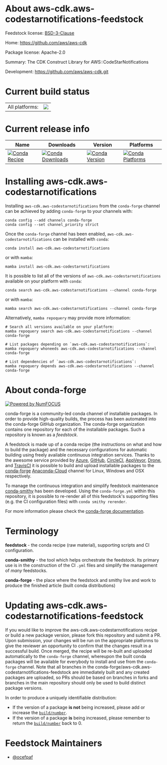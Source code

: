 About aws-cdk.aws-codestarnotifications-feedstock
=================================================

Feedstock license: [BSD-3-Clause](https://github.com/conda-forge/aws-cdk.aws-codestarnotifications-feedstock/blob/main/LICENSE.txt)

Home: https://github.com/aws/aws-cdk

Package license: Apache-2.0

Summary: The CDK Construct Library for AWS::CodeStarNotifications

Development: https://github.com/aws/aws-cdk.git

Current build status
====================


<table><tr><td>All platforms:</td>
    <td>
      <a href="https://dev.azure.com/conda-forge/feedstock-builds/_build/latest?definitionId=19913&branchName=main">
        <img src="https://dev.azure.com/conda-forge/feedstock-builds/_apis/build/status/aws-cdk.aws-codestarnotifications-feedstock?branchName=main">
      </a>
    </td>
  </tr>
</table>

Current release info
====================

| Name | Downloads | Version | Platforms |
| --- | --- | --- | --- |
| [![Conda Recipe](https://img.shields.io/badge/recipe-aws--cdk.aws--codestarnotifications-green.svg)](https://anaconda.org/conda-forge/aws-cdk.aws-codestarnotifications) | [![Conda Downloads](https://img.shields.io/conda/dn/conda-forge/aws-cdk.aws-codestarnotifications.svg)](https://anaconda.org/conda-forge/aws-cdk.aws-codestarnotifications) | [![Conda Version](https://img.shields.io/conda/vn/conda-forge/aws-cdk.aws-codestarnotifications.svg)](https://anaconda.org/conda-forge/aws-cdk.aws-codestarnotifications) | [![Conda Platforms](https://img.shields.io/conda/pn/conda-forge/aws-cdk.aws-codestarnotifications.svg)](https://anaconda.org/conda-forge/aws-cdk.aws-codestarnotifications) |

Installing aws-cdk.aws-codestarnotifications
============================================

Installing `aws-cdk.aws-codestarnotifications` from the `conda-forge` channel can be achieved by adding `conda-forge` to your channels with:

```
conda config --add channels conda-forge
conda config --set channel_priority strict
```

Once the `conda-forge` channel has been enabled, `aws-cdk.aws-codestarnotifications` can be installed with `conda`:

```
conda install aws-cdk.aws-codestarnotifications
```

or with `mamba`:

```
mamba install aws-cdk.aws-codestarnotifications
```

It is possible to list all of the versions of `aws-cdk.aws-codestarnotifications` available on your platform with `conda`:

```
conda search aws-cdk.aws-codestarnotifications --channel conda-forge
```

or with `mamba`:

```
mamba search aws-cdk.aws-codestarnotifications --channel conda-forge
```

Alternatively, `mamba repoquery` may provide more information:

```
# Search all versions available on your platform:
mamba repoquery search aws-cdk.aws-codestarnotifications --channel conda-forge

# List packages depending on `aws-cdk.aws-codestarnotifications`:
mamba repoquery whoneeds aws-cdk.aws-codestarnotifications --channel conda-forge

# List dependencies of `aws-cdk.aws-codestarnotifications`:
mamba repoquery depends aws-cdk.aws-codestarnotifications --channel conda-forge
```


About conda-forge
=================

[![Powered by
NumFOCUS](https://img.shields.io/badge/powered%20by-NumFOCUS-orange.svg?style=flat&colorA=E1523D&colorB=007D8A)](https://numfocus.org)

conda-forge is a community-led conda channel of installable packages.
In order to provide high-quality builds, the process has been automated into the
conda-forge GitHub organization. The conda-forge organization contains one repository
for each of the installable packages. Such a repository is known as a *feedstock*.

A feedstock is made up of a conda recipe (the instructions on what and how to build
the package) and the necessary configurations for automatic building using freely
available continuous integration services. Thanks to the awesome service provided by
[Azure](https://azure.microsoft.com/en-us/services/devops/), [GitHub](https://github.com/),
[CircleCI](https://circleci.com/), [AppVeyor](https://www.appveyor.com/),
[Drone](https://cloud.drone.io/welcome), and [TravisCI](https://travis-ci.com/)
it is possible to build and upload installable packages to the
[conda-forge](https://anaconda.org/conda-forge) [Anaconda-Cloud](https://anaconda.org/)
channel for Linux, Windows and OSX respectively.

To manage the continuous integration and simplify feedstock maintenance
[conda-smithy](https://github.com/conda-forge/conda-smithy) has been developed.
Using the ``conda-forge.yml`` within this repository, it is possible to re-render all of
this feedstock's supporting files (e.g. the CI configuration files) with ``conda smithy rerender``.

For more information please check the [conda-forge documentation](https://conda-forge.org/docs/).

Terminology
===========

**feedstock** - the conda recipe (raw material), supporting scripts and CI configuration.

**conda-smithy** - the tool which helps orchestrate the feedstock.
                   Its primary use is in the construction of the CI ``.yml`` files
                   and simplify the management of *many* feedstocks.

**conda-forge** - the place where the feedstock and smithy live and work to
                  produce the finished article (built conda distributions)


Updating aws-cdk.aws-codestarnotifications-feedstock
====================================================

If you would like to improve the aws-cdk.aws-codestarnotifications recipe or build a new
package version, please fork this repository and submit a PR. Upon submission,
your changes will be run on the appropriate platforms to give the reviewer an
opportunity to confirm that the changes result in a successful build. Once
merged, the recipe will be re-built and uploaded automatically to the
`conda-forge` channel, whereupon the built conda packages will be available for
everybody to install and use from the `conda-forge` channel.
Note that all branches in the conda-forge/aws-cdk.aws-codestarnotifications-feedstock are
immediately built and any created packages are uploaded, so PRs should be based
on branches in forks and branches in the main repository should only be used to
build distinct package versions.

In order to produce a uniquely identifiable distribution:
 * If the version of a package **is not** being increased, please add or increase
   the [``build/number``](https://docs.conda.io/projects/conda-build/en/latest/resources/define-metadata.html#build-number-and-string).
 * If the version of a package **is** being increased, please remember to return
   the [``build/number``](https://docs.conda.io/projects/conda-build/en/latest/resources/define-metadata.html#build-number-and-string)
   back to 0.

Feedstock Maintainers
=====================

* [@ocefpaf](https://github.com/ocefpaf/)

